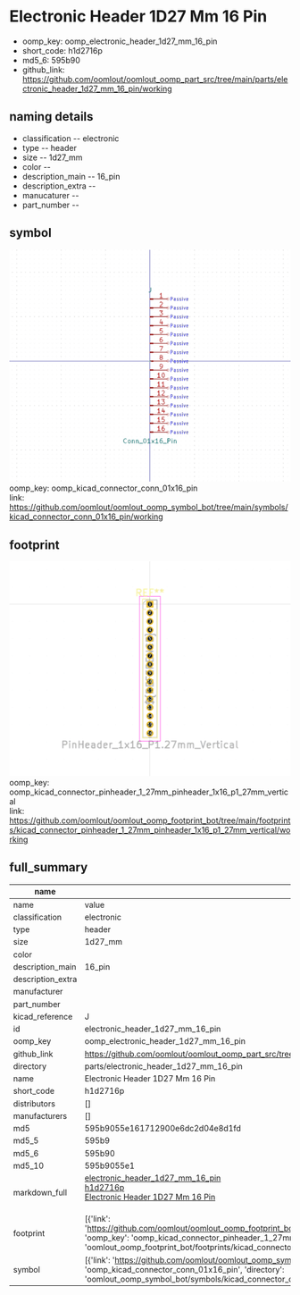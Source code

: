 # Electronic Header 1D27 Mm 16 Pin

  
* oomp_key: oomp_electronic_header_1d27_mm_16_pin 
* short_code: h1d2716p
* md5_6: 595b90  
* github_link: https://github.com/oomlout/oomlout_oomp_part_src/tree/main/parts/electronic_header_1d27_mm_16_pin/working  
## naming details
* classification -- electronic
* type -- header
* size -- 1d27_mm
* color -- 
* description_main -- 16_pin
* description_extra -- 
* manucaturer -- 
* part_number -- 



## symbol

![](symbol/0/working/working_600.png)  
oomp_key: oomp_kicad_connector_conn_01x16_pin  
link: https://github.com/oomlout/oomlout_oomp_symbol_bot/tree/main/symbols/kicad_connector_conn_01x16_pin/working  

## footprint

![](footprint/0/working/working_600.png)  
oomp_key: oomp_kicad_connector_pinheader_1_27mm_pinheader_1x16_p1_27mm_vertical  
link: https://github.com/oomlout/oomlout_oomp_footprint_bot/tree/main/footprints/kicad_connector_pinheader_1_27mm_pinheader_1x16_p1_27mm_vertical/working  

## full_summary
| name | value | 
| --- | --- | 
| name | value | 
| classification | electronic | 
| type | header | 
| size | 1d27_mm | 
| color |  | 
| description_main | 16_pin | 
| description_extra |  | 
| manufacturer |  | 
| part_number |  | 
| kicad_reference | J | 
| id | electronic_header_1d27_mm_16_pin | 
| oomp_key | oomp_electronic_header_1d27_mm_16_pin | 
| github_link | https://github.com/oomlout/oomlout_oomp_part_src/tree/main/parts/electronic_header_1d27_mm_16_pin/working | 
| directory | parts/electronic_header_1d27_mm_16_pin | 
| name | Electronic Header 1D27 Mm 16 Pin | 
| short_code | h1d2716p | 
| distributors | [] | 
| manufacturers | [] | 
| md5 | 595b9055e161712900e6dc2d04e8d1fd | 
| md5_5 | 595b9 | 
| md5_6 | 595b90 | 
| md5_10 | 595b9055e1 | 
| markdown_full | [electronic_header_1d27_mm_16_pin](https://github.com/oomlout/oomlout_oomp_part_src/tree/main/parts/electronic_header_1d27_mm_16_pin/working)<br>[h1d2716p](https://github.com/oomlout/oomlout_oomp_part_src/tree/main/parts/electronic_header_1d27_mm_16_pin/working)<br>[Electronic Header 1D27 Mm 16 Pin](https://github.com/oomlout/oomlout_oomp_part_src/tree/main/parts/electronic_header_1d27_mm_16_pin/working)<br><br> | 
| footprint | [{'link': 'https://github.com/oomlout/oomlout_oomp_footprint_bot/tree/main/foootprntss/kicad_connector_pinheader_1_27mm_pinheader_1x16_p1_27mm_vertical', 'oomp_key': 'oomp_kicad_connector_pinheader_1_27mm_pinheader_1x16_p1_27mm_vertical', 'directory': 'oomlout_oomp_footprint_bot/footprints/kicad_connector_pinheader_1_27mm_pinheader_1x16_p1_27mm_vertical//working/working.kicad_mod'}] | 
| symbol | [{'link': 'https://github.com/oomlout/oomlout_oomp_symbol_bot/tree/main/symbols/kicad_connector_conn_01x16_pin', 'oomp_key': 'oomp_kicad_connector_conn_01x16_pin', 'directory': 'oomlout_oomp_symbol_bot/symbols/kicad_connector_conn_01x16_pin//working/working.kicad_sym'}] | 
